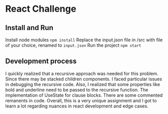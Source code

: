 # React Challenge


## Install and Run

Install node modules
`npm install`
Replace the input.json file in /src with file of your choice, renamed to `input.json`
Run the project
`npm start`

## Development process

I quickly realized that a recursive approach was needed for this problem. Since there may be stacked children components.
I faced particular issues in debugging the recursive code. Also, I realized that some properties like bold and underline need to be passed to the recursive function.
The implementation of UseState for clause blocks. There are some commented remanents in code.
Overall, this is a very unique assignment and I got to learn a lot regarding nuances in react development and edge cases.

